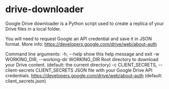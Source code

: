 drive-downloader
================

Google Drive downloader is a Python script used to create a replica of your
Drive files in a local folder.

You will need to request Google an API credential and save it in JSON format.
More info: https://developers.google.com/drive/web/about-auth

Command line arguments:
  -h, --help            show this help message and exit
  -w WORKING_DIR, --working-dir WORKING_DIR
                        Root directory to download your Drive content.
                        (default: the current directory)
  -c CLIENT_SECRETS, --client-secrets CLIENT_SECRETS
                        JSON file with your Google Drive API credentials.
                        https://developers.google.com/drive/web/about-auth
                        (default: client_secrets.json)


